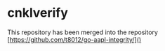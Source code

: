 # cnklverify

This repository has been merged into the repository [https://github.com/t8012/go-aapl-integrity/]()

